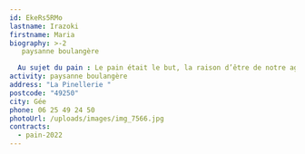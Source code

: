 ```yaml
---
id: EkeRs5RMo
lastname: Irazoki
firstname: Maria
biography: >-2
   paysanne boulangère

  Au sujet du pain : Le pain était le but, la raison d’être de notre agriculture et l’agriculture, la base de notre culture. Il était la base de notre nourriture et il est devenu un accessoire de table, souvent interdit par les médecins ou par l’estomac du consommateur. Le consommateur a perdu contact tant avec le producteur de blé qu’avec le transformateur, autrefois le moulin, ouvert à tout le monde, aujourd’hui, l’usine doublement hermétique.  Du pain intégral au pain blanc : Le pain blanc était considéré comme le meilleur, celui que l’on gardait pour la fin lorsqu’on avait la chance d’en avoir.  Les nutritionnistes, pendant longtemps, l’ont préconisé, prétendant que le pain complet était indigeste et déminéralisant. Plus personne ne conteste que le pain blanc soit extrêmement appauvri en minéraux, en vitamines et en fibres ni que le pain complet soit bien meilleur pour la santé. Quant au risque de déminéralisation, il n’existe pas avec le pain au levain.  A défaut d’une appellation précise, l’usage a consacré les appellations suivantes :  Pain intégral, pain fait avec du blé simplement moulu, sans aucun tamisage. Il contient donc la totalité du son. Pain complet, pain fait avec du blé dont on a retiré par tamisage, une partie du son ou avec de la farine blanche à laquelle on a rajouté une certaine quantité de son. Pain bis, même type de pain que le précédent mais le tamisage est plus poussé ( tamis plus fin) Pain blanc, pain fait avec de la farine dont on a retiré la totalité du son ! Pain au levain, pain à la levure. La levure, dite de boulangerie, est de la levure de bière. La fermentation est de type alcoolique : les sucres sont transformés en gaz carbonique et en alcool qui s’évapore à la cuisson. Les pains à la levure sont très aérés avec de larges alvéoles. Attention, un levain sur levure, c’est pareil. Cela signifie qu’on a prélevé une boule de pâte (à la levure) d’une précédente fournée, avec laquelle on ensemence la fournée suivante… cela n’a rien à voir avec le levain naturel. Le levain sauvage (ou naturel) se forme à partir des microorganismes naturellement présents dans l’air, la farine, l’eau et sur le récipient. Des bactéries transforment les sucres en acide tandis que les levures naturelles font lever le pain mais beaucoup moins que la levure. C’est ce qui explique qu’un pain au levain naturel aura une mie peu alvéolée avec une saveur acide plus ou moins prononcée. Il a aussi plus de goût, se conserve plus longtemps et est plus digeste.
activity: paysanne boulangère
address: "La Pinellerie "
postcode: "49250"
city: Gée
phone: 06 25 49 24 50
photoUrl: /uploads/images/img_7566.jpg
contracts:
  - pain-2022
---
```

